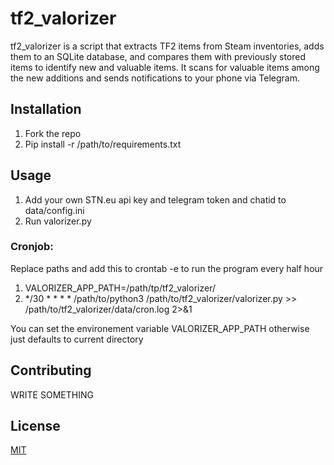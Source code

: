 # tf2_valorizer
tf2_valorizer is a script that extracts TF2 items from Steam inventories, adds them to an SQLite database, and compares them with previously stored items to identify new and valuable items. It scans for valuable items among the new additions and sends notifications to your phone via Telegram.

## Installation

1. Fork the repo
2. Pip install -r /path/to/requirements.txt

## Usage
1. Add your own STN.eu api key and telegram token and chatid to data/config.ini
2. Run valorizer.py

### Cronjob:
Replace paths and add this to crontab -e to run the program every half hour
1. VALORIZER_APP_PATH=/path/tp/tf2_valorizer/
2. */30 * * * * /path/to/python3 /path/to/tf2_valorizer/valorizer.py >> /path/to/tf2_valorizer/data/cron.log 2>&1

You can set the environement variable VALORIZER_APP_PATH otherwise just defaults to current directory

## Contributing

WRITE SOMETHING

## License

[MIT](https://choosealicense.com/licenses/mit/)